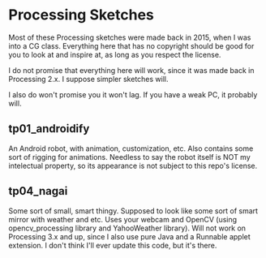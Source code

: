 Processing Sketches
===================

Most of these Processing sketches were made back in 2015, when I was into
a CG class. Everything here that has no copyright should be good for you to
look at and inspire at, as long as you respect the license.

I do not promise that everything here will work, since it was made back in
Processing 2.x. I suppose simpler sketches will.

I also do won't promise you it won't lag. If you have a weak PC, it probably
will.

tp01\_androidify
----------------
An Android robot, with animation, customization, etc.
Also contains some sort of rigging for animations.
Needless to say the robot itself is NOT my intelectual property, so its appearance
is not subject to this repo's license.

tp04\_nagai
-----------
Some sort of small, smart thingy. Supposed to look like some sort of
smart mirror with weather and etc.
Uses your webcam and OpenCV (using opencv\_processing library and YahooWeather library).
Will not work on Processing 3.x and up, since I also use pure Java and a Runnable
applet extension. I don't think I'll ever update this code, but it's there.



